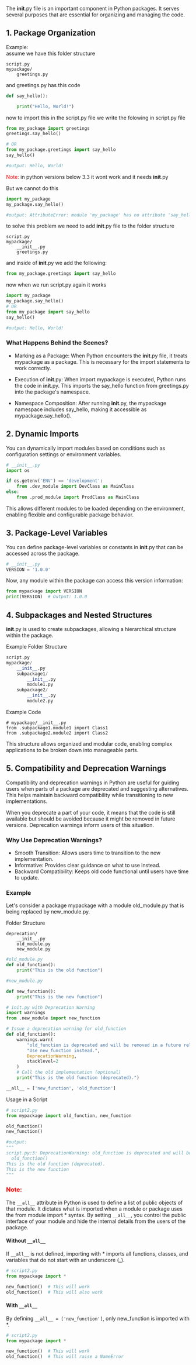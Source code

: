 The __init__.py file is an important component in Python packages. It serves several purposes that are essential for organizing and managing the code.

## 1. Package Organization

Example:  
assume we have this folder structure
```
script.py
mypackage/
    greetings.py
```
and greetings.py has this code 

```py
def say_hello():

    print("Hello, World!")
```
now to import this in the script.py file we write the folowing in script.py file

```py
from my_package import greetings
greetings.say_hello()

# OR
from my_package.greetings import say_hello
say_hello()

#output: Hello, World!
```
<font color="red">Note:</font> in python versions below 3.3 it wont work and it needs __init__.py

But we cannot do this 

```py
import my_package
my_package.say_hello()

#output: AttributeError: module 'my_package' has no attribute 'say_hello'
```

to solve this problem we need to add __init__.py file to the folder structure

```
script.py
mypackage/
    __init__.py
    greetings.py
```
and inside of __init__.py we add the following:
```py
from my_package.greetings import say_hello
```

now when we run script.py again it works 

```py
import my_package
my_package.say_hello()
# OR
from my_package import say_hello
say_hello()

#output: Hello, World!
```

### What Happens Behind the Scenes?
* Marking as a Package: When Python encounters the __init__.py file, it treats mypackage as a package. This is necessary for the import statements to work correctly.

* Execution of __init__.py: When import mypackage is executed, Python runs the code in __init__.py. This imports the say_hello function from greetings.py into the package's namespace.

* Namespace Composition: After running __init__.py, the mypackage namespace includes say_hello, making it accessible as mypackage.say_hello().

## 2. Dynamic Imports
You can dynamically import modules based on conditions such as configuration settings or environment variables.

```py
# __init__.py
import os

if os.getenv('ENV') == 'development':
    from .dev_module import DevClass as MainClass
else:
    from .prod_module import ProdClass as MainClass
```
This allows different modules to be loaded depending on the environment, enabling flexible and configurable package behavior.


## 3. Package-Level Variables
You can define package-level variables or constants in __init__.py that can be accessed across the package.

```py
# __init__.py
VERSION = '1.0.0'
```
Now, any module within the package can access this version information:

```py
from mypackage import VERSION
print(VERSION)  # Output: 1.0.0
```

## 4. Subpackages and Nested Structures
__init__.py is used to create subpackages, allowing a hierarchical structure within the package.

Example Folder Structure
```py
script.py
mypackage/
    __init__.py
    subpackage1/
        __init__.py
        module1.py
    subpackage2/
        __init__.py
        module2.py
```
Example Code

```py9
# mypackage/__init__.py
from .subpackage1.module1 import Class1
from .subpackage2.module2 import Class2
```

This structure allows organized and modular code, enabling complex applications to be broken down into manageable parts.

## 5. Compatibility and Deprecation Warnings 

Compatibility and deprecation warnings in Python are useful for guiding users when parts of a package are deprecated and suggesting alternatives. This helps maintain backward compatibility while transitioning to new implementations.

When you deprecate a part of your code, it means that the code is still available but should be avoided because it might be removed in future versions. Deprecation warnings inform users of this situation.

### Why Use Deprecation Warnings?
* Smooth Transition: Allows users time to transition to the new implementation.
* Informative: Provides clear guidance on what to use instead.
* Backward Compatibility: Keeps old code functional until users have time to update.

### Example
Let's consider a package mypackage with a module old_module.py that is being replaced by new_module.py.

Folder Structure
```
deprecation/
    __init__.py
    old_module.py
    new_module.py
```
```py
#old_module.py
def old_function():
    print("This is the old function")
```
```py
#new_module.py

def new_function():
    print("This is the new function")
```

```py
# init.py with Deprecation Warning
import warnings
from .new_module import new_function

# Issue a deprecation warning for old_function
def old_function():
    warnings.warn(
        "old_function is deprecated and will be removed in a future release. "
        "Use new_function instead.",
        DeprecationWarning,
        stacklevel=2
    )
    # Call the old implementation (optional)
    print("This is the old function (deprecated).")

__all__ = ['new_function', 'old_function']
```

Usage in a Script
```py
# script2.py
from mypackage import old_function, new_function

old_function()
new_function()

#output:
"""
script.py:3: DeprecationWarning: old_function is deprecated and will be removed in a future release. Use new_function instead.
  old_function()
This is the old function (deprecated).
This is the new function
"""
```

### <font color="red">Note:</font>
The `__all__` attribute in Python is used to define a list of public objects of that module. It dictates what is imported when a module or package uses the from module import * syntax. By setting `__all__`, you control the public interface of your module and hide the internal details from the users of the package.


#### Without `__all__`
If `__all__` is not defined, importing with * imports all functions, classes, and variables that do not start with an underscore (_).

```py
# script2.py
from mypackage import *

new_function()  # This will work
old_function()  # This will also work
```

#### With `__all__`
By defining `__all__ = ['new_function']`, only new_function is imported with *.
```py
# script2.py
from mypackage import *

new_function()  # This will work
old_function()  # This will raise a NameError
```